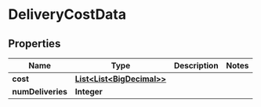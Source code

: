 # DeliveryCostData

## Properties
Name | Type | Description | Notes
------------ | ------------- | ------------- | -------------
**cost** | [**List&lt;List&lt;BigDecimal&gt;&gt;**](List.md) |  | 
**numDeliveries** | **Integer** |  | 
